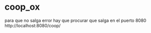 # coop_ox
para que no salga error hay que procurar que salga en el puerto 8080 http://localhost:8080/coop/
